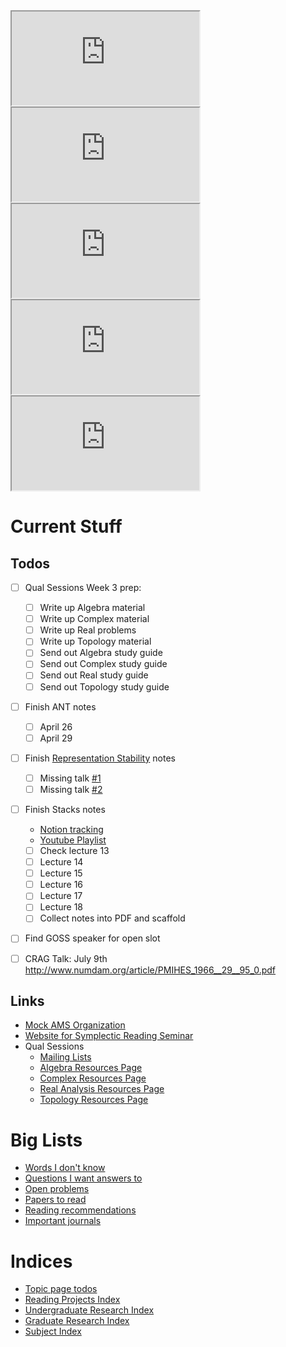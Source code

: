 <iframe src="https://indify.co/widgets/live/countdown/yT8LD2nPSIrjlVwnprlW"></iframe>
<iframe src="https://indify.co/widgets/live/countdown/h8ZzqlmJF6IZxx2bhZqD"></iframe>
<iframe src="
https://indify.co/widgets/live/countdown/LaagAnItmSGmJnvtsZfZ"></iframe>

<iframe src="https://indify.co/widgets/live/countdown/MUneFNuacOw1xMbTKidz"></iframe>
<iframe src="https://indify.co/widgets/live/countdown/2laxmHoH1erwI6jfHCEj"></iframe>


# Current Stuff

## Todos

- [ ] Qual Sessions Week 3 prep:
	- [ ] Write up Algebra material
	- [ ] Write up Complex material
	- [ ] Write up Real problems
	- [ ] Write up Topology material
	- [ ] Send out Algebra study guide
	- [ ] Send out Complex study guide
	- [ ] Send out Real study guide
	- [ ] Send out Topology study guide
- [ ] Finish ANT notes
	- [ ] April 26
	- [ ] April 29
- [ ] Finish [Representation Stability](https://s.wayne.edu/echt/echt-minicourses/) notes
	- [ ] Missing talk [#1](https://www.youtube.com/watch?v=DYPEioTjiQQ)
	- [ ] Missing talk [#2](https://www.youtube.com/watch?v=e9Q56IC-a48)
- [ ] Finish Stacks notes
	- [Notion tracking](https://www.notion.so/Stacks-and-Moduli-Spaces-4a8d1db0396149a7a1b637a931774333)
	- [Youtube Playlist](https://www.youtube.com/channel/UCVelX9CBOQmyWr56jDECJpA)
	- [ ] Check lecture 13
	- [ ] Lecture 14
	- [ ] Lecture 15
	- [ ] Lecture 16
	- [ ] Lecture 17
	- [ ] Lecture 18
	- [ ] Collect notes into PDF and scaffold
- [ ] Find GOSS speaker for open slot

- [ ] CRAG Talk: July 9th <http://www.numdam.org/article/PMIHES_1966__29__95_0.pdf>

## Links

- [Mock AMS Organization](https://www.notion.so/Mock-AMS-b9f2d582410c41eb9abf41f17c0b31c1)
- [Website for Symplectic Reading Seminar](https://www.notion.so/Symplectic-Reading-Seminar-UGA-Summer-2021-1a2410e895014c82ae5b26c3550ad09f)
- Qual Sessions
	- [Mailing Lists](https://groups.google.com/my-groups)
	- [Algebra Resources Page](https://www.notion.so/Algebra-f8bd3fa707d94fa2a201232deb193f9f)
	- [Complex Resources Page](https://www.notion.so/Complex-Analysis-3ca8032a73fc4366836a9f5085f5e601)
	- [Real Analysis Resources Page](https://www.notion.so/Real-Analysis-dd4bea135ffe40d68087500c77c1cb10)
	- [Topology Resources Page](https://www.notion.so/Topology-956635f7ae6a4a7bbccbfb44609340fc)



# Big Lists
- [Words I don't know](zettelkasten/Giant%20word%20index.md)
- [Questions I want answers to](zettelkasten/2021-04-26_Unanswered_Questions.md)
- [Open problems](zettelkasten/Problem%20List.md)
- [Papers to read](zettelkasten/Papers%20to%20Read.md)
- [Reading recommendations](zettelkasten/Recommendations.md)
- [Important journals](attachments/Journals.pdf)

# Indices

- [Topic page todos](zettelkasten/Todo.md)
- [Reading Projects Index](00_Reading%20Projects%20Index.md)
- [Undergraduate Research Index](00_Undergraduate%20Research%20Index.md)
- [Graduate Research Index](00_Graduate%20Research%20Index.md)
- [Subject Index](00%20subject%20index.md)



